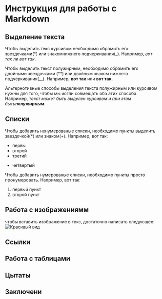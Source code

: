# Инструкция для работы с Markdown

## Выделение текста

Чтобы выделить текс курсивом необходимо обрамить его звездочками(*) или знакомнижнего подчеркивания(_). 
Например, *вот так* ли _вот так_.

Чтобы выделить текст полужирным, необходимо обрамить его двойными звездочками (**) или двойным знаком нижнего подчеркивания(__).
Например, **вот так** или __вот так__.

Альтернотивные способы выделения текста полужирным или курсивом нужны для того, чтобы мы иогли совмещать оба этих способа. Например, _текст может быть выделен курсивом и при этом быть**полужирным**_.



## Списки


Чтобы добавить ненумерованые списки, необходимо пункты выделить звездочкой(*) или знаком(+).
Например, вот так:
* первы
* второй
* третий
+ четвертый

Чтобы добавить нумерованые списки, необходимо пункты просто пронумеровать.
Например, вот так:
1. первый пункт
2. второй пункт


## Работа с изображениямм

чтобы вставить изображение в текс, достаточно написать следующее:
![Красивый вид](1.jpg)

## Ссылки

## Работа с таблицами

## Цытаты

## Заключени